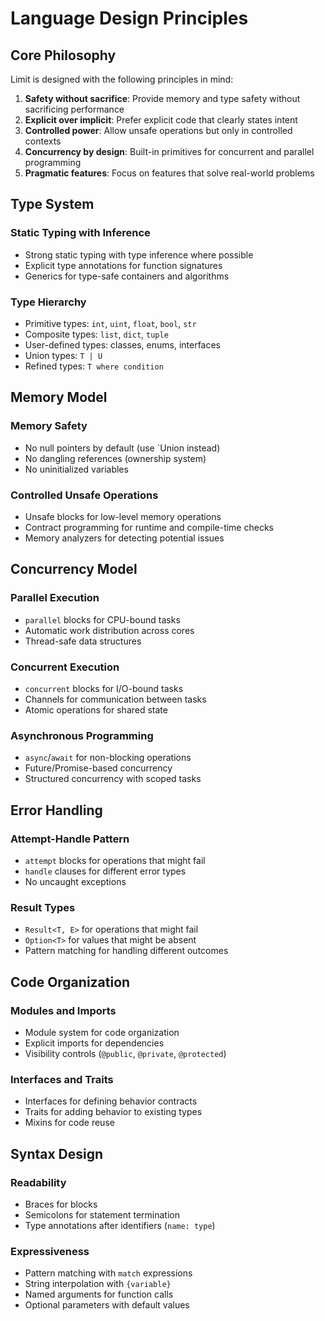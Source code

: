 # Language Design Principles

## Core Philosophy

Limit is designed with the following principles in mind:

1. **Safety without sacrifice**: Provide memory and type safety without sacrificing performance
2. **Explicit over implicit**: Prefer explicit code that clearly states intent
3. **Controlled power**: Allow unsafe operations but only in controlled contexts
4. **Concurrency by design**: Built-in primitives for concurrent and parallel programming
5. **Pragmatic features**: Focus on features that solve real-world problems

## Type System

### Static Typing with Inference
- Strong static typing with type inference where possible
- Explicit type annotations for function signatures
- Generics for type-safe containers and algorithms

### Type Hierarchy
- Primitive types: `int`, `uint`, `float`, `bool`, `str`
- Composite types: `list`, `dict`, `tuple`
- User-defined types: classes, enums, interfaces
- Union types: `T | U`
- Refined types: `T where condition`

## Memory Model

### Memory Safety
- No null pointers by default (use `Union instead)
- No dangling references (ownership system)
- No uninitialized variables

### Controlled Unsafe Operations
- Unsafe blocks for low-level memory operations
- Contract programming for runtime and compile-time checks
- Memory analyzers for detecting potential issues

## Concurrency Model

### Parallel Execution
- `parallel` blocks for CPU-bound tasks
- Automatic work distribution across cores
- Thread-safe data structures

### Concurrent Execution
- `concurrent` blocks for I/O-bound tasks
- Channels for communication between tasks
- Atomic operations for shared state

### Asynchronous Programming
- `async`/`await` for non-blocking operations
- Future/Promise-based concurrency
- Structured concurrency with scoped tasks

## Error Handling

### Attempt-Handle Pattern
- `attempt` blocks for operations that might fail
- `handle` clauses for different error types
- No uncaught exceptions

### Result Types
- `Result<T, E>` for operations that might fail
- `Option<T>` for values that might be absent
- Pattern matching for handling different outcomes

## Code Organization

### Modules and Imports
- Module system for code organization
- Explicit imports for dependencies
- Visibility controls (`@public`, `@private`, `@protected`)

### Interfaces and Traits
- Interfaces for defining behavior contracts
- Traits for adding behavior to existing types
- Mixins for code reuse

## Syntax Design

### Readability
- Braces for blocks
- Semicolons for statement termination
- Type annotations after identifiers (`name: type`)

### Expressiveness
- Pattern matching with `match` expressions
- String interpolation with `{variable}`
- Named arguments for function calls
- Optional parameters with default values
